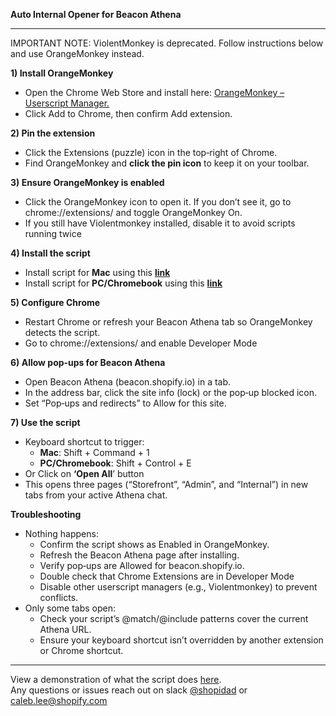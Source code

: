 **Auto Internal Opener for Beacon Athena**


---

IMPORTANT NOTE: ViolentMonkey is deprecated. Follow instructions below and use OrangeMonkey instead.

**1) Install OrangeMonkey**
* Open the Chrome Web Store and install here: [OrangeMonkey – Userscript Manager.](https://chromewebstore.google.com/detail/orangemonkey/ekmeppjgajofkpiofbebgcbohbmfldaf?hl=en)
* Click Add to Chrome, then confirm Add extension.

**2) Pin the extension**
* Click the Extensions (puzzle) icon in the top‑right of Chrome.
* Find OrangeMonkey and **click the pin icon** to keep it on your toolbar.
  
**3) Ensure OrangeMonkey is enabled**
* Click the OrangeMonkey icon to open it. If you don’t see it, go to chrome://extensions/ and toggle OrangeMonkey On.
* If you still have Violentmonkey installed, disable it to avoid scripts running twice

**4) Install the script**
* Install script for **Mac** using this **[link](https://github.com/calebvlee/Athena-Internal-Opener/raw/main/Auto-Internal-Opener.user.js)**
* Install script for **PC/Chromebook** using this **[link](https://github.com/calebvlee/Athena-Internal-Opener/raw/main/Auto-Internal-Opener-PC.user.js)**

**5) Configure Chrome**
* Restart Chrome or refresh your Beacon Athena tab so OrangeMonkey detects the script.
* Go to chrome://extensions/ and enable Developer Mode 

**6) Allow pop‑ups for Beacon Athena**
* Open Beacon Athena (beacon.shopify.io) in a tab.
* In the address bar, click the site info (lock) or the pop‑up blocked icon.
* Set “Pop‑ups and redirects” to Allow for this site.

**7) Use the script**
* Keyboard shortcut to trigger:
    * **Mac**: Shift + Command + 1
    * **PC/Chromebook**: Shift + Control + E
* Or Click on **‘Open All**’ button
* This opens three pages (“Storefront”, “Admin”, and “Internal”) in new tabs from your active Athena chat.

**Troubleshooting**
* Nothing happens:
    * Confirm the script shows as Enabled in OrangeMonkey.
    * Refresh the Beacon Athena page after installing.
    * Verify pop‑ups are Allowed for beacon.shopify.io.
    * Double check that Chrome Extensions are in Developer Mode
    * Disable other userscript managers (e.g., Violentmonkey) to prevent conflicts.
* Only some tabs open:
    * Check your script’s @match/@include patterns cover the current Athena URL.
    * Ensure your keyboard shortcut isn’t overridden by another extension or Chrome shortcut.


---

View a demonstration of what the script does [here](https://shopify.click/0/p4e3o-qjc2c-55gt5-y3o1p-o31m1.gif). \
Any questions or issues reach out on slack [@shopidad](https://shopify.enterprise.slack.com/team/U03NZJQHSGZ) or [caleb.lee@shopify.com](mailto:caleb.lee@shopify.com)
